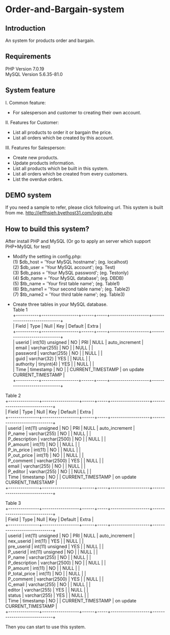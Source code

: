 # Order-and-Bargain-system

## Introduction

An system for products order and bargain.

## Requirements

PHP Version 7.0.19  
MySQL Version 5.6.35-81.0

## System feature
I. Common feature:  
- For salesperson and customer to creating their own account.   

II. Features for Customer:  
- List all products to order it or bargain the price.   
- List all orders which be created by this account.   

III. Features for Salesperson:    
- Create new products.    
- Update products information.    
- List all products which be built in this system.    
- List all orders which be created from every customers.    
- List the overdue orders.

## DEMO system

If you need a sample to refer, please click following url. This system is built from me.
http://jeffhsieh.byethost31.com/login.php

## How to build this system?

After install PHP and MySQL (Or go to apply an server which support PHP+MySQL for test) 
- Modify the setting in config.php:   
  (1) $db_host = 'Your MySQL hostname';     (eg. localhost)   
  (2) $db_user = 'Your MySQL account';      (eg. Test)    
  (3) $db_pass = 'Your MySQL password';     (eg. Testonly)  
  (4) $db_name = 'Your MySQL database';     (eg. DBDB)  
  (5) $tb_name = 'Your first table name';   (eg. Table1)  
  (6) $tb_name1 = 'Your second table name'; (eg. Table2)  
  (7) $tb_name2 = 'Your third table name';  (eg. Table3)  

- Create three tables in your MySQL database.   
Table 1   
+-----------+------------------+------+-----+-------------------+-----------------------------+   
| Field     | Type             | Null | Key | Default           | Extra                       |   
+-----------+------------------+------+-----+-------------------+-----------------------------+   
| userid    | int(10) unsigned | NO   | PRI | NULL              | auto_increment              |   
| email     | varchar(255)     | NO   |     | NULL              |                             |   
| password  | varchar(255)     | NO   |     | NULL              |                             |   
| guid      | varchar(32)      | YES  |     | NULL              |                             |   
| authority | tinyint(4)       | YES  |     | NULL              |                             |   
| Time      | timestamp        | NO   |     | CURRENT_TIMESTAMP | on update CURRENT_TIMESTAMP |   
+-----------+------------------+------+-----+-------------------+-----------------------------+     

Table 2   
+---------------+------------------+------+-----+-------------------+-----------------------------+   
| Field         | Type             | Null | Key | Default           | Extra                       |   
+---------------+------------------+------+-----+-------------------+-----------------------------+   
| userid        | int(11) unsigned | NO   | PRI | NULL              | auto_increment              |   
| P_name        | varchar(255)     | NO   |     | NULL              |                             |   
| P_description | varchar(2500)    | NO   |     | NULL              |                             |   
| P_amount      | int(11)          | NO   |     | NULL              |                             |   
| P_in_price    | int(11)          | NO   |     | NULL              |                             |   
| P_out_price   | int(11)          | NO   |     | NULL              |                             |   
| P_comment     | varchar(2500)    | YES  |     | NULL              |                             |   
| email         | varchar(255)     | NO   |     | NULL              |                             |   
| P_editor      | varchar(255)     | NO   |     | NULL              |                             |   
| Time          | timestamp        | NO   |     | CURRENT_TIMESTAMP | on update CURRENT_TIMESTAMP |   
+---------------+------------------+------+-----+-------------------+-----------------------------+     
 
Table 3   
+---------------+------------------+------+-----+-------------------+-----------------------------+   
| Field         | Type             | Null | Key | Default           | Extra                       |   
+---------------+------------------+------+-----+-------------------+-----------------------------+   
| userid        | int(11) unsigned | NO   | PRI | NULL              | auto_increment              |   
| nex_userid    | int(11)          | YES  |     | NULL              |                             |   
| pre_userid    | int(11) unsigned | YES  |     | NULL              |                             |   
| P_userid      | int(11) unsigned | NO   |     | NULL              |                             |   
| P_name        | varchar(255)     | NO   |     | NULL              |                             |   
| P_description | varchar(2500)    | NO   |     | NULL              |                             |   
| P_amount      | int(11)          | NO   |     | NULL              |                             |   
| P_total_price | int(11)          | NO   |     | NULL              |                             |   
| P_comment     | varchar(2500)    | YES  |     | NULL              |                             |   
| C_email       | varchar(255)     | NO   |     | NULL              |                             |   
| editor        | varchar(255)     | YES  |     | NULL              |                             |   
| status        | varchar(255)     | YES  |     | NULL              |                             |   
| Time          | timestamp        | NO   |     | CURRENT_TIMESTAMP | on update CURRENT_TIMESTAMP |   
+---------------+------------------+------+-----+-------------------+-----------------------------+   

Then you can start to use this system.

